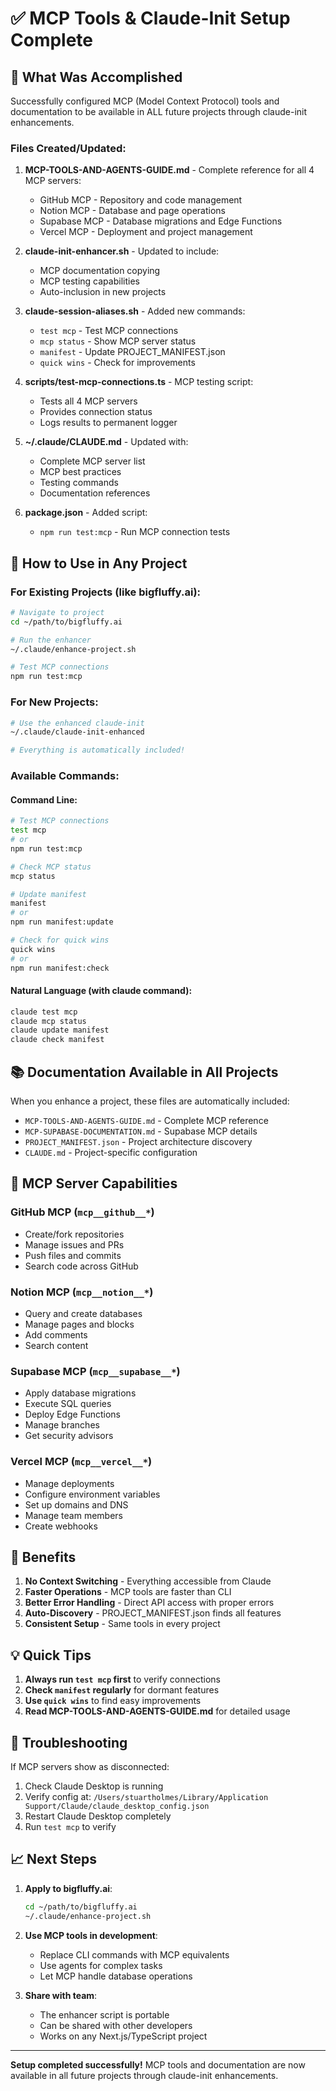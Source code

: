 # ✅ MCP Tools & Claude-Init Setup Complete

## 🎉 What Was Accomplished

Successfully configured MCP (Model Context Protocol) tools and documentation to be available in ALL future projects through claude-init enhancements.

### Files Created/Updated:

1. **MCP-TOOLS-AND-AGENTS-GUIDE.md** - Complete reference for all 4 MCP servers:
   - GitHub MCP - Repository and code management
   - Notion MCP - Database and page operations
   - Supabase MCP - Database migrations and Edge Functions
   - Vercel MCP - Deployment and project management

2. **claude-init-enhancer.sh** - Updated to include:
   - MCP documentation copying
   - MCP testing capabilities
   - Auto-inclusion in new projects

3. **claude-session-aliases.sh** - Added new commands:
   - `test mcp` - Test MCP connections
   - `mcp status` - Show MCP server status
   - `manifest` - Update PROJECT_MANIFEST.json
   - `quick wins` - Check for improvements

4. **scripts/test-mcp-connections.ts** - MCP testing script:
   - Tests all 4 MCP servers
   - Provides connection status
   - Logs results to permanent logger

5. **~/.claude/CLAUDE.md** - Updated with:
   - Complete MCP server list
   - MCP best practices
   - Testing commands
   - Documentation references

6. **package.json** - Added script:
   - `npm run test:mcp` - Run MCP connection tests

## 🚀 How to Use in Any Project

### For Existing Projects (like bigfluffy.ai):
```bash
# Navigate to project
cd ~/path/to/bigfluffy.ai

# Run the enhancer
~/.claude/enhance-project.sh

# Test MCP connections
npm run test:mcp
```

### For New Projects:
```bash
# Use the enhanced claude-init
~/.claude/claude-init-enhanced

# Everything is automatically included!
```

### Available Commands:

#### Command Line:
```bash
# Test MCP connections
test mcp
# or
npm run test:mcp

# Check MCP status
mcp status

# Update manifest
manifest
# or
npm run manifest:update

# Check for quick wins
quick wins
# or
npm run manifest:check
```

#### Natural Language (with claude command):
```bash
claude test mcp
claude mcp status
claude update manifest
claude check manifest
```

## 📚 Documentation Available in All Projects

When you enhance a project, these files are automatically included:
- `MCP-TOOLS-AND-AGENTS-GUIDE.md` - Complete MCP reference
- `MCP-SUPABASE-DOCUMENTATION.md` - Supabase MCP details
- `PROJECT_MANIFEST.json` - Project architecture discovery
- `CLAUDE.md` - Project-specific configuration

## 🔌 MCP Server Capabilities

### GitHub MCP (`mcp__github__*`)
- Create/fork repositories
- Manage issues and PRs
- Push files and commits
- Search code across GitHub

### Notion MCP (`mcp__notion__*`)
- Query and create databases
- Manage pages and blocks
- Add comments
- Search content

### Supabase MCP (`mcp__supabase__*`)
- Apply database migrations
- Execute SQL queries
- Deploy Edge Functions
- Manage branches
- Get security advisors

### Vercel MCP (`mcp__vercel__*`)
- Manage deployments
- Configure environment variables
- Set up domains and DNS
- Manage team members
- Create webhooks

## 🎯 Benefits

1. **No Context Switching** - Everything accessible from Claude
2. **Faster Operations** - MCP tools are faster than CLI
3. **Better Error Handling** - Direct API access with proper errors
4. **Auto-Discovery** - PROJECT_MANIFEST.json finds all features
5. **Consistent Setup** - Same tools in every project

## 💡 Quick Tips

1. **Always run `test mcp` first** to verify connections
2. **Check `manifest` regularly** for dormant features
3. **Use `quick wins`** to find easy improvements
4. **Read MCP-TOOLS-AND-AGENTS-GUIDE.md** for detailed usage

## 🔧 Troubleshooting

If MCP servers show as disconnected:
1. Check Claude Desktop is running
2. Verify config at: `/Users/stuartholmes/Library/Application Support/Claude/claude_desktop_config.json`
3. Restart Claude Desktop completely
4. Run `test mcp` to verify

## 📈 Next Steps

1. **Apply to bigfluffy.ai**:
   ```bash
   cd ~/path/to/bigfluffy.ai
   ~/.claude/enhance-project.sh
   ```

2. **Use MCP tools in development**:
   - Replace CLI commands with MCP equivalents
   - Use agents for complex tasks
   - Let MCP handle database operations

3. **Share with team**:
   - The enhancer script is portable
   - Can be shared with other developers
   - Works on any Next.js/TypeScript project

---

**Setup completed successfully!** MCP tools and documentation are now available in all future projects through claude-init enhancements.